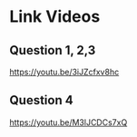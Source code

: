 # Link Videos

## Question 1, 2,3

https://youtu.be/3iJZcfxv8hc

## Question 4

https://youtu.be/M3lJCDCs7xQ
